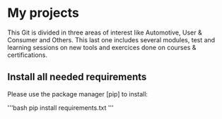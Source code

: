 # My projects

This Git is divided in three areas of interest like Automotive, User & Consumer and Others. This last one includes several modules, test and learning sessions on new tools and exercices done on courses & certifications.

## Install all needed requirements

Please use the package manager [pip] to install:

'''bash
pip install requirements.txt
'''
